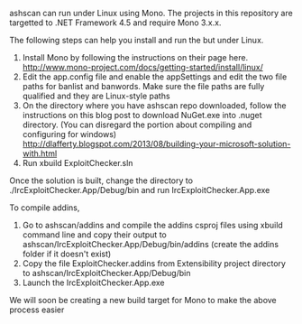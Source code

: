 ashscan can run under Linux using Mono. The projects in this repository are targetted to .NET Framework 4.5 and require Mono 3.x.x.

The following steps can help you install and run the but under Linux.


1. Install Mono by following the instructions on their page here. http://www.mono-project.com/docs/getting-started/install/linux/
2. Edit the app.config file and enable the appSettings and edit the two file paths for banlist and banwords. Make sure the file paths are fully qualified and they are Linux-style paths
3. On the directory where you have ashscan repo downloaded, follow the instructions on this blog post to download NuGet.exe into .nuget directory. (You can disregard the portion about compiling and configuring for windows) http://dlafferty.blogspot.com/2013/08/building-your-microsoft-solution-with.html
4. Run xbuild ExploitChecker.sln


Once the solution is built, change the directory to ./IrcExploitChecker.App/Debug/bin and run IrcExploitChecker.App.exe


To compile addins, 

1. Go to ashscan/addins and compile the addins csproj files using xbuild command line and copy their output to ashscan/IrcExploitChecker.App/Debug/bin/addins (create the addins folder if it doesn't exist)
2. Copy the file ExploitChecker.addins from Extensibility project directory to ashscan/IrcExploitChecker.App/Debug/bin
3. Launch the IrcExploitChecker.App.exe


We will soon be creating a new build target for Mono to make the above process easier
